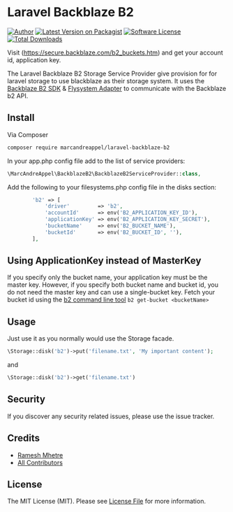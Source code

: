 # Laravel Backblaze B2

[![Author](http://img.shields.io/badge/author-@marcandreappel-blue.svg?style=flat-square)](https://twitter.com/mhetreramesh)
[![Latest Version on Packagist](https://img.shields.io/packagist/v/marcandreappel/laravel-backblaze-b2.svg?style=flat-square)](https://packagist.org/packages/gliterd/laravel-backblaze-b2)
[![Software License][ico-license]](LICENSE.md)
[![Total Downloads](https://img.shields.io/packagist/dt/marcandreappel/laravel-backblaze-b2.svg?style=flat-square)](https://packagist.org/packages/gliterd/laravel-backblaze-b2)

Visit (https://secure.backblaze.com/b2_buckets.htm) and get your account id, application key.

The Laravel Backblaze B2 Storage Service Provider give provision for for laravel storage to use blackblaze as their storage system. It uses the [Backblaze B2 SDK](https://github.com/gliterd/backblaze-b2) & [Flysystem Adapter](https://github.com/gliterd/flysystem-backblaze) to communicate with the Backblaze b2 API.

## Install

Via Composer

``` bash
composer require marcandreappel/laravel-backblaze-b2
```
In your app.php config file add to the list of service providers:

``` php
\MarcAndreAppel\BackblazeB2\BackblazeB2ServiceProvider::class,
```
Add the following to your filesystems.php config file in the disks section:
```php
        'b2' => [
            'driver'         => 'b2',
            'accountId'      => env('B2_APPLICATION_KEY_ID'),
            'applicationKey' => env('B2_APPLICATION_KEY_SECRET'),
            'bucketName'     => env('B2_BUCKET_NAME'),
            'bucketId'       => env('B2_BUCKET_ID', ''),
        ],
```

## Using ApplicationKey instead of MasterKey
If you specify only the bucket name, your application key must be the master key.
However, if you specify both bucket name and bucket id, you do not need the master key and can use a single-bucket key.
Fetch your bucket id using the [b2 command line tool](https://www.backblaze.com/b2/docs/quick_command_line.html) `b2 get-bucket <bucketName>` 

## Usage

Just use it as you normally would use the Storage facade.

``` php
\Storage::disk('b2')->put('filename.txt', 'My important content');
```
and
``` php
\Storage::disk('b2')->get('filename.txt')
```

## Security

If you discover any security related issues, please use the issue tracker.
## Credits

- [Ramesh Mhetre][link-author]
- [All Contributors][link-contributors]

## License

The MIT License (MIT). Please see [License File](LICENSE.md) for more information.

[ico-version]: https://img.shields.io/packagist/v/gliterd/laravel-backblaze-b2.svg?style=flat-square
[ico-license]: https://img.shields.io/badge/license-MIT-brightgreen.svg?style=flat-square
[ico-downloads]: https://img.shields.io/packagist/dt/gliterd/laravel-backblaze-b2.svg?style=flat-square

[link-packagist]: https://packagist.org/packages/gliterd/laravel-backblaze-b2
[link-downloads]: https://packagist.org/packages/gliterd/laravel-backblaze-b2
[link-author]: https://github.com/marcandreappel
[link-contributors]: ../../contributors
